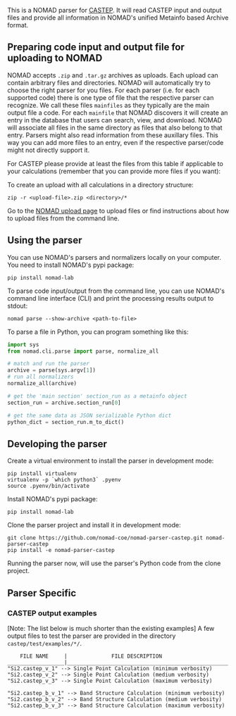 This is a NOMAD parser for [CASTEP](http://www.castep.org/). It will read CASTEP input and
output files and provide all information in NOMAD's unified Metainfo based Archive format.

## Preparing code input and output file for uploading to NOMAD

NOMAD accepts `.zip` and `.tar.gz` archives as uploads. Each upload can contain arbitrary
files and directories. NOMAD will automatically try to choose the right parser for you files.
For each parser (i.e. for each supported code) there is one type of file that the respective
parser can recognize. We call these files `mainfiles` as they typically are the main
output file a code. For each `mainfile` that NOMAD discovers it will create an entry
in the database that users can search, view, and download. NOMAD will associate all files
in the same directory as files that also belong to that entry. Parsers
might also read information from these auxillary files. This way you can add more files
to an entry, even if the respective parser/code might not directly support it.

For CASTEP please provide at least the files from this table if applicable to your
calculations (remember that you can provide more files if you want):



To create an upload with all calculations in a directory structure:

```
zip -r <upload-file>.zip <directory>/*
```

Go to the [NOMAD upload page](https://nomad-lab.eu/prod/rae/gui/uploads) to upload files
or find instructions about how to upload files from the command line.

## Using the parser

You can use NOMAD's parsers and normalizers locally on your computer. You need to install
NOMAD's pypi package:

```
pip install nomad-lab
```

To parse code input/output from the command line, you can use NOMAD's command line
interface (CLI) and print the processing results output to stdout:

```
nomad parse --show-archive <path-to-file>
```

To parse a file in Python, you can program something like this:
```python
import sys
from nomad.cli.parse import parse, normalize_all

# match and run the parser
archive = parse(sys.argv[1])
# run all normalizers
normalize_all(archive)

# get the 'main section' section_run as a metainfo object
section_run = archive.section_run[0]

# get the same data as JSON serializable Python dict
python_dict = section_run.m_to_dict()
```

## Developing the parser

Create a virtual environment to install the parser in development mode:

```
pip install virtualenv
virtualenv -p `which python3` .pyenv
source .pyenv/bin/activate
```

Install NOMAD's pypi package:

```
pip install nomad-lab
```

Clone the parser project and install it in development mode:

```
git clone https://github.com/nomad-coe/nomad-parser-castep.git nomad-parser-castep
pip install -e nomad-parser-castep
```

Running the parser now, will use the parser's Python code from the clone project.

## Parser Specific
### CASTEP output examples
[Note: The list below is much shorter than the existing examples]
A few output files to test the parser are provided in the directory `castep/test/examples/*/`.

        FILE NAME     |              FILE DESCRIPTION
    __________________|___________________________________________________
    "Si2.castep_v_1" --> Single Point Calculation (minimum verbosity)
    "Si2.castep_v_2" --> Single Point Calculation (medium verbosity)
    "Si2.castep_v_3" --> Single Point Calculation (maximum verbosity)

    "Si2.castep_b_v_1" --> Band Structure Calculation (minimum verbosity)
    "Si2.castep_b_v_2" --> Band Structure Calculation (medium verbosity)
    "Si2.castep_b_v_3" --> Band Structure Calculation (maximum verbosity)